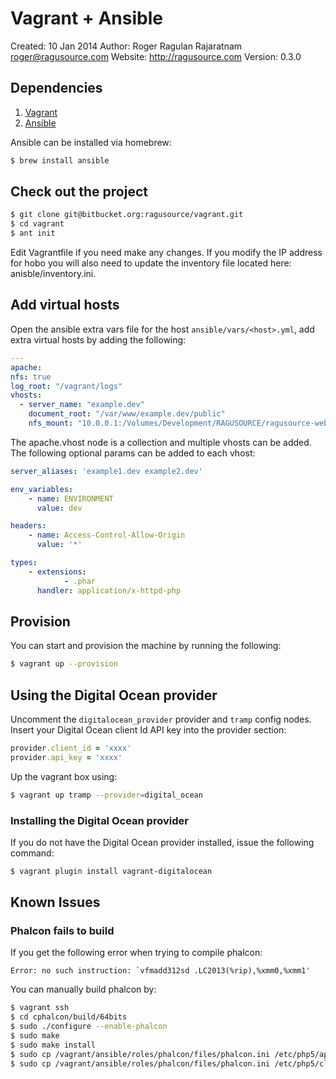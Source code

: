 # Vagrant + Ansible
Created: 10 Jan 2014
Author:  Roger Ragulan Rajaratnam <roger@ragusource.com>
Website: http://ragusource.com
Version: 0.3.0

## Dependencies

1. [Vagrant](http://vagrantup.com/)
2. [Ansible](http://ansible.com/)

Ansible can be installed via homebrew:

```bash
$ brew install ansible
```

## Check out the project

```bash
$ git clone git@bitbucket.org:ragusource/vagrant.git
$ cd vagrant
$ ant init
```

Edit Vagrantfile if you need make any changes. If you modify the IP address for hobo you will also need to update the
inventory file located here: anisble/inventory.ini.

## Add virtual hosts

Open the ansible extra vars file for the host ```ansible/vars/<host>.yml```, add extra virtual hosts by adding the
following:


```yml
---
apache:
nfs: true
log_root: "/vagrant/logs"
vhosts:
  - server_name: "example.dev"
    document_root: "/var/www/example.dev/public"
    nfs_mount: "10.0.0.1:/Volumes/Development/RAGUSOURCE/ragusource-web"
```

The apache.vhost node is a collection and multiple vhosts can be added. The following optional params can be added to each vhost:

```yml
server_aliases: 'example1.dev example2.dev'
```

```yml
env_variables:
    - name: ENVIRONMENT
      value: dev
```

```yml
headers:
    - name: Access-Control-Allow-Origin
      value: '*'
```

```yml
types:
    - extensions:
            - .phar
      handler: application/x-httpd-php
```

## Provision

You can start and provision the machine by running the following:

```bash
$ vagrant up --provision
```

## Using the Digital Ocean provider

Uncomment the ```digitalocean_provider``` provider and ```tramp``` config nodes. Insert your Digital Ocean client Id
API key into the provider section:

```ruby
provider.client_id = 'xxxx'
provider.api_key = 'xxxx'
```

Up the vagrant box using:

```bash
$ vagrant up tramp --provider=digital_ocean
```

### Installing the Digital Ocean provider

If you do not have the Digital Ocean provider installed, issue the following command:

```bash
$ vagrant plugin install vagrant-digitalocean
```

## Known Issues

### Phalcon fails to build

If you get the following error when trying to compile phalcon:

```
Error: no such instruction: `vfmadd312sd .LC2013(%rip),%xmm0,%xmm1'
```

You can manually build phalcon by:

```bash
$ vagrant ssh
$ cd cphalcon/build/64bits
$ sudo ./configure --enable-phalcon
$ sudo make
$ sudo make install
$ sudo cp /vagrant/ansible/roles/phalcon/files/phalcon.ini /etc/php5/apache2/conf.d/.
$ sudo cp /vagrant/ansible/roles/phalcon/files/phalcon.ini /etc/php5/cli/conf.d/.
```
